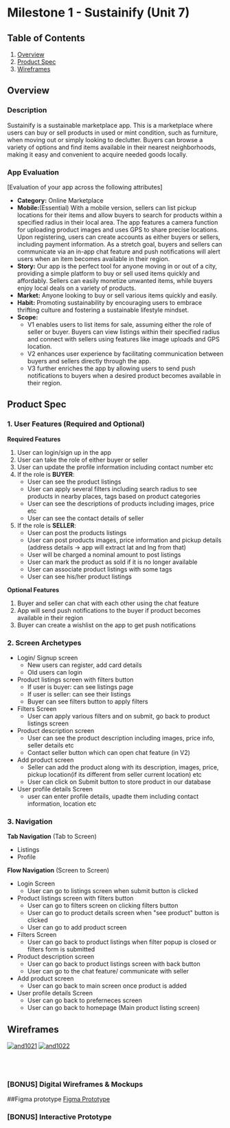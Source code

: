 # Milestone 1 - Sustainify (Unit 7)

## Table of Contents

1. [Overview](#Overview)
1. [Product Spec](#Product-Spec)
1. [Wireframes](#Wireframes)

## Overview

### Description

Sustainify is a sustainable marketplace app. This is a marketplace where users can buy or sell products in used or mint condition, such as furniture, when moving out or simply looking to declutter. Buyers can browse a variety of options and find items available in their nearest neighborhoods, making it easy and convenient to acquire needed goods locally.

### App Evaluation

[Evaluation of your app across the following attributes]
- **Category:** Online Marketplace
- **Mobile:**(Essential) With a mobile version, sellers can list pickup locations for their items and allow buyers to search for products within a specified radius in their local area. The app features a camera function for uploading product images and uses GPS to share precise locations. Upon registering, users can create accounts as either buyers or sellers, including payment information. As a stretch goal, buyers and sellers can communicate via an in-app chat feature and push notifications will alert users when an item becomes available in their region.
- **Story:** Our app is the perfect tool for anyone moving in or out of a city, providing a simple platform to buy or sell used items quickly and affordably. Sellers can easily monetize unwanted items, while buyers enjoy local deals on a variety of products.
- **Market:** Anyone looking to buy or sell various items quickly and easily.
- **Habit:** Promoting sustainability by encouraging users to embrace thrifting culture and fostering a sustainable lifestyle mindset.
- **Scope:** 
    - V1 enables users to list items for sale, assuming either the role of seller or buyer. Buyers can view listings within their specified radius and connect with sellers using features like image uploads and GPS location.
    - V2 enhances user experience by facilitating communication between buyers and sellers directly through the app.
    - V3 further enriches the app by allowing users to send push notifications to buyers when a desired product becomes available in their region.

## Product Spec

### 1. User Features (Required and Optional)

**Required Features**

1. User can login/sign up in the app
2. User can take the role of either buyer or seller
3. User can update the profile information including contact number etc
4. If the role is **BUYER**:
    * User can see the product listings
    * User can apply several filters including search radius to see products in nearby places, tags based on product categories
    * User can see the descriptions of products including images, price etc
    * User can see the contact details of seller
5. If the role is **SELLER**:
    * User can post the products listings
    * User can post products images, price information and pickup details (address details -> app will extract lat and lng from that)
    * User will be charged a nominal amount to post listings
    * User can mark the product as sold if it is no longer available
    * User can associate product listings with some tags
    * User can see his/her product listings

**Optional Features**

1. Buyer and seller can chat with each other using the chat feature
2. App will send push notifications to the buyer if product becomes available in their region
3. Buyer can create a wishlist on the app to get push notifications

### 2. Screen Archetypes

- Login/ Signup screen
  - New users can register, add card details
  - Old users can login
- Product listings screen with filters button
  - If user is buyer: can see listings page
  - If user is seller: can see their listings
  - Buyer can see filters button to apply filters
- Filters Screen
    - User can apply various filters and on submit, go back to product listings screen
- Product description screen
    - User can see the product description including images, price info, seller details etc
    - Contact seller button which can open chat feature (in V2)
- Add product screen
    - Seller can add the product along with its description, images, price, pickup location(if its different from seller current location) etc
    - User can click on Submit button to store product in our database
- User profile details Screen
    - user can enter profile details, upadte them including contact information, location etc
    

### 3. Navigation

**Tab Navigation** (Tab to Screen)

* Listings
* Profile 

**Flow Navigation** (Screen to Screen)

- Login Screen
  - User can go to listings screen when submit button is clicked
- Product listings screen with filters button
  - User can go to filters screen on clicking filters button
  - User can go to product details screen when "see product" button is clicked
  - User can go to add product screen
- Filters Screen
    - User can go back to product listings when filter popup is closed or filters form is submitted
- Product description screen
    - User can go back to product listings screen with back button
    - User can go to the chat feature/ communicate with seller
- Add product screen
    - User can go back to main screen once product is added
- User profile details Screen
    - User can go back to preferneces screen
    - User can go back to homepage (Main product listing screen)


## Wireframes

<a href="https://ibb.co/bQgLCJf"><img src="https://i.ibb.co/4KZMXdQ/and1021.jpg" alt="and1021" border="0"></a>
<a href="https://ibb.co/HYCmLCN"><img src="https://i.ibb.co/RPNLGNh/and1022.jpg" alt="and1022" border="0"></a>

<br>

<br>

### [BONUS] Digital Wireframes & Mockups
##Figma prototype
<a href="https://www.figma.com/file/pRh5OtFxnUPM2o0gufdflc/Sustainify?type=design&node-id=0%3A1&mode=design&t=58PqRnP880iasYgR-1">Figma Prototype</a>

### [BONUS] Interactive Prototype

<br>
